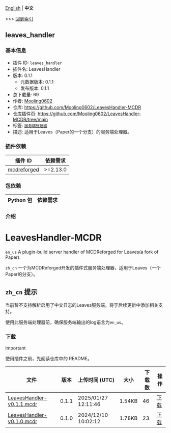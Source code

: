 [English](readme.md) | **中文**

\>\>\> [回到索引](/readme-zh_cn.md)

## leaves_handler

### 基本信息

- 插件 ID: `leaves_handler`
- 插件名: LeavesHandler
- 版本: 0.1.1
  - 元数据版本: 0.1.1
  - 发布版本: 0.1.1
- 总下载量: 69
- 作者: [Mooling0602](https://github.com/Mooling0602)
- 仓库: https://github.com/Mooling0602/LeavesHandler-MCDR
- 仓库插件页: https://github.com/Mooling0602/LeavesHandler-MCDR/tree/main
- 标签: [`服务端处理器`](/labels/handler/readme-zh_cn.md)
- 描述: 适用于Leaves（Paper的一个分支）的服务端处理器。

### 插件依赖

| 插件 ID | 依赖需求 |
| --- | --- |
| [mcdreforged](https://github.com/Fallen-Breath/MCDReforged) | \>=2.13.0 |

### 包依赖

| Python 包 | 依赖需求 |
| --- | --- |

### 介绍

# LeavesHandler-MCDR
`en_us` A plugin-build server handler of MCDReforged for Leaves(a fork of Paper).

`zh_cn` 一个为MCDReforged开发的插件式服务端处理器，适用于Leaves（一个Paper的分支）。

## `zh_cn` 提示
当前暂不支持解析启用了中文日志的Leaves服务端，将于后续更新中添加相关支持。

使用此服务端处理器前，确保服务端输出的log语言为`en_us`。


### 下载

> [!IMPORTANT]
> 使用插件之前，先阅读仓库中的 README。

| 文件 | 版本 | 上传时间 (UTC) | 大小 | 下载数 | 操作 |
| --- | --- | --- | --- | --- | --- |
| [LeavesHandler-v0.1.1.mcdr](https://github.com/Mooling0602/LeavesHandler-MCDR/releases/tag/0.1.1) | 0.1.1 | 2025/01/27 12:11:46 | 1.54KB | 46 | [下载](https://github.com/Mooling0602/LeavesHandler-MCDR/releases/download/0.1.1/LeavesHandler-v0.1.1.mcdr) |
| [LeavesHandler-v0.1.0.mcdr](https://github.com/Mooling0602/LeavesHandler-MCDR/releases/tag/0.1.0) | 0.1.0 | 2024/12/10 10:02:12 | 1.78KB | 23 | [下载](https://github.com/Mooling0602/LeavesHandler-MCDR/releases/download/0.1.0/LeavesHandler-v0.1.0.mcdr) |

